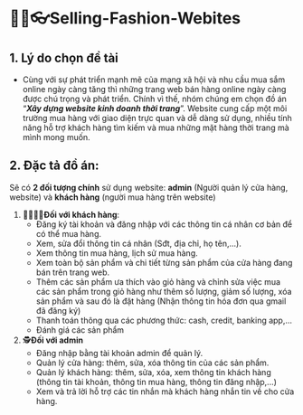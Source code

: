 # 👖👗👓Selling-Fashion-Webites
## 1. Lý do chọn đề tài
- Cùng với sự phát triển mạnh mẽ của mạng xã hội và nhu cầu mua sắm online ngày càng tăng thì những trang web bán hàng online ngày càng được chú trọng và phát triển. Chính vì thế, nhóm chúng em chọn đồ án “**_Xây dựng website kinh doanh thời trang_**”. Website cung cấp một môi trường mua hàng với giao diện trực quan và dễ dàng sử dụng, nhiều tính năng hỗ trợ khách hàng tìm kiếm và mua những mặt hàng thời trang mà mình mong muốn. 
## 2. Đặc tả đồ án:
Sẽ có **2 đối tượng chính** sử dụng website: **admin** (Người quản lý cửa hàng, website) và **khách hàng** (người mua hàng trên website)
1. 👨‍👩‍👧‍👦**Đối với khách hàng**:
   - Đăng ký tài khoản và đăng nhập với các thông tin cá nhân cơ bản để có thể mua hàng.
   - Xem, sửa đổi thông tin cá nhân (Sđt, địa chỉ, họ tên,...).
   - Xem thông tin mua hàng, lịch sử mua hàng.
   - Xem toàn bộ sản phẩm và chi tiết từng sản phẩm của cửa hàng đang bán trên trang web.
   - Thêm các sản phẩm ưa thích vào giỏ hàng và chỉnh sửa việc mua các sản phẩm trong giỏ hàng như thêm số lượng, giảm số lượng, xóa sản phẩm và sau đó là đặt hàng (Nhận thông tin hóa đơn qua gmail đã đăng ký)
   - Thanh toán thông qua các phương thức: cash, credit, banking app,...
   - Đánh giá các sản phẩm
2. 🕵️**Đối với admin**
   - Đăng nhập bằng tài khoản admin để quản lý.
   - Quản lý cửa hàng: thêm, sửa, xóa thông tin của các sản phẩm.
   - Quản lý khách hàng: thêm, sửa, xóa, xem thông tin khách hàng (thông tin tài khoản, thông tin mua hàng, thông tin đăng nhập,...)
   - Xem và trả lời hỗ trợ các tin nhắn mà khách hàng nhắn tin về cho cửa hàng.
